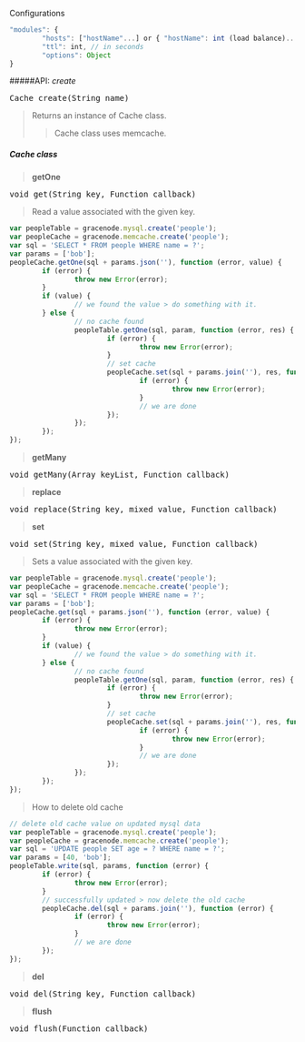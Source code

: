 Configurations
```javascript
"modules": {
        "hosts": ["hostName"...] or { "hostName": int (load balance)...},
        "ttl": int, // in seconds
        "options": Object
}
```

#####API: *create*

<pre>
Cache create(String name)
</pre>
> Returns an instance of Cache class.
>> Cache class uses memcache.

##### Cache class

> **getOne**
<pre>
void get(String key, Function callback)
</pre>
> Read a value associated with the given key.
```javascript
var peopleTable = gracenode.mysql.create('people');
var peopleCache = gracenode.memcache.create('people');
var sql = 'SELECT * FROM people WHERE name = ?';
var params = ['bob'];
peopleCache.getOne(sql + params.json(''), function (error, value) {
        if (error) {
                throw new Error(error);
        }
        if (value) {
                // we found the value > do something with it.
        } else {
                // no cache found
                peopleTable.getOne(sql, param, function (error, res) {
                        if (error) {
                                throw new Error(error);
                        }
                        // set cache
                        peopleCache.set(sql + params.join(''), res, function (error) {
                                if (error) {
                                        throw new Error(error);
                                }
                                // we are done
                        });
                });
        });
});
```

> **getMany**
<pre>
void getMany(Array keyList, Function callback)
</pre>

> **replace**
<pre>
void replace(String key, mixed value, Function callback)
</pre>

> **set**
<pre>
void set(String key, mixed value, Function callback)
</pre>
> Sets a value associated with the given key.
```javascript
var peopleTable = gracenode.mysql.create('people');
var peopleCache = gracenode.memcache.create('people');
var sql = 'SELECT * FROM people WHERE name = ?';
var params = ['bob'];
peopleCache.get(sql + params.json(''), function (error, value) {
        if (error) {
                throw new Error(error);
        }
        if (value) {
                // we found the value > do something with it.
        } else {
                // no cache found
                peopleTable.getOne(sql, param, function (error, res) {
                        if (error) {
                                throw new Error(error);
                        }
                        // set cache
                        peopleCache.set(sql + params.join(''), res, function (error) {
                                if (error) {
                                        throw new Error(error);
                                }
                                // we are done
                        });
                });
        });
});
```

> How to delete old cache
```javascript
// delete old cache value on updated mysql data
var peopleTable = gracenode.mysql.create('people');
var peopleCache = gracenode.memcache.create('people');
var sql = 'UPDATE people SET age = ? WHERE name = ?';
var params = [40, 'bob'];
peopleTable.write(sql, params, function (error) {
        if (error) {
                throw new Error(error);
        }
        // successfully updated > now delete the old cache
        peopleCache.del(sql + params.join(''), function (error) {
                if (error) {
                        throw new Error(error);
                }
                // we are done
        });
});
```

> **del**
<pre>
void del(String key, Function callback)
</pre>

> **flush**
<pre>
void flush(Function callback)
</pre>
